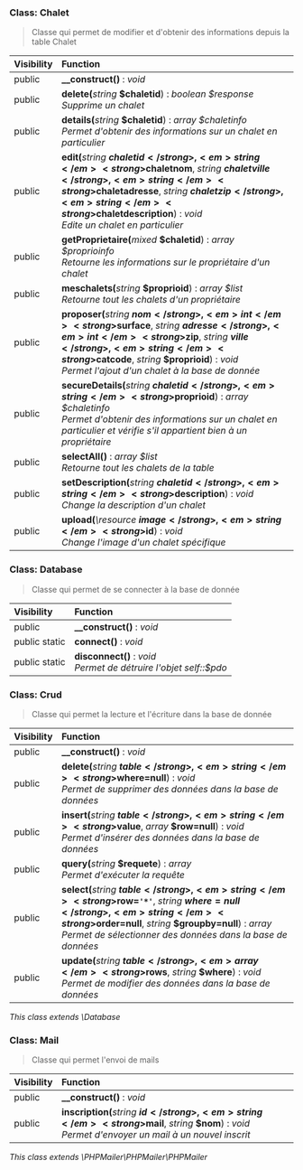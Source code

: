 

### Class: Chalet

> Classe qui permet de modifier et d'obtenir des informations depuis la table Chalet

| Visibility | Function |
|:-----------|:---------|
| public | <strong>__construct()</strong> : <em>void</em> |
| public | <strong>delete(</strong><em>string</em> <strong>$chaletid</strong>)</strong> : <em>boolean $response</em><br /><em>Supprime un chalet</em> |
| public | <strong>details(</strong><em>string</em> <strong>$chaletid</strong>)</strong> : <em>array $chaletinfo</em><br /><em>Permet d'obtenir des informations sur un chalet en particulier</em> |
| public | <strong>edit(</strong><em>string</em> <strong>$chaletid</strong>, <em>string</em> <strong>$chaletnom</strong>, <em>string</em> <strong>$chaletville</strong>, <em>string</em> <strong>$chaletadresse</strong>, <em>string</em> <strong>$chaletzip</strong>, <em>string</em> <strong>$chaletdescription</strong>)</strong> : <em>void</em><br /><em>Edite un chalet en particulier</em> |
| public | <strong>getProprietaire(</strong><em>mixed</em> <strong>$chaletid</strong>)</strong> : <em>array $proprioinfo</em><br /><em>Retourne les informations sur le propriétaire d'un chalet</em> |
| public | <strong>meschalets(</strong><em>string</em> <strong>$proprioid</strong>)</strong> : <em>array $list</em><br /><em>Retourne tout les chalets d'un propriétaire</em> |
| public | <strong>proposer(</strong><em>string</em> <strong>$nom</strong>, <em>int</em> <strong>$surface</strong>, <em>string</em> <strong>$adresse</strong>, <em>int</em> <strong>$zip</strong>, <em>string</em> <strong>$ville</strong>, <em>string</em> <strong>$catcode</strong>, <em>string</em> <strong>$proprioid</strong>)</strong> : <em>void</em><br /><em>Permet l'ajout d'un chalet à la base de donnée</em> |
| public | <strong>secureDetails(</strong><em>string</em> <strong>$chaletid</strong>, <em>string</em> <strong>$proprioid</strong>)</strong> : <em>array $chaletinfo</em><br /><em>Permet d'obtenir des informations sur un chalet en particulier et vérifie s'il appartient bien à un propriétaire</em> |
| public | <strong>selectAll()</strong> : <em>array $list</em><br /><em>Retourne tout les chalets de la table</em> |
| public | <strong>setDescription(</strong><em>string</em> <strong>$chaletid</strong>, <em>string</em> <strong>$description</strong>)</strong> : <em>void</em><br /><em>Change la description d'un chalet</em> |
| public | <strong>upload(</strong><em>\resource</em> <strong>$image</strong>, <em>string</em> <strong>$id</strong>)</strong> : <em>void</em><br /><em>Change l'image d'un chalet spécifique</em> |


### Class: Database

> Classe qui permet de se connecter à la base de donnée

| Visibility | Function |
|:-----------|:---------|
| public | <strong>__construct()</strong> : <em>void</em> |
| public static | <strong>connect()</strong> : <em>void</em> |
| public static | <strong>disconnect()</strong> : <em>void</em><br /><em>Permet de détruire l'objet self::$pdo</em> |




### Class: Crud

> Classe qui permet la lecture et l'écriture dans la base de donnée

| Visibility | Function |
|:-----------|:---------|
| public | <strong>__construct()</strong> : <em>void</em> |
| public | <strong>delete(</strong><em>string</em> <strong>$table</strong>, <em>string</em> <strong>$where=null</strong>)</strong> : <em>void</em><br /><em>Permet de supprimer des données dans la base de données</em> |
| public | <strong>insert(</strong><em>string</em> <strong>$table</strong>, <em>string</em> <strong>$value</strong>, <em>array</em> <strong>$row=null</strong>)</strong> : <em>void</em><br /><em>Permet d'insérer des données dans la base de données</em> |
| public | <strong>query(</strong><em>string</em> <strong>$requete</strong>)</strong> : <em>array</em><br /><em>Permet d'exécuter la requête</em> |
| public | <strong>select(</strong><em>string</em> <strong>$table</strong>, <em>string</em> <strong>$row=`'*'`</strong>, <em>string</em> <strong>$where=null</strong>, <em>string</em> <strong>$order=null</strong>, <em>string</em> <strong>$groupby=null</strong>)</strong> : <em>array</em><br /><em>Permet de sélectionner des données dans la base de données</em> |
| public | <strong>update(</strong><em>string</em> <strong>$table</strong>, <em>array</em> <strong>$rows</strong>, <em>string</em> <strong>$where</strong>)</strong> : <em>void</em><br /><em>Permet de modifier des données dans la base de données</em> |

*This class extends \Database*

### Class: Mail

> Classe qui permet l'envoi de mails

| Visibility | Function |
|:-----------|:---------|
| public | <strong>__construct()</strong> : <em>void</em> |
| public | <strong>inscription(</strong><em>string</em> <strong>$id</strong>, <em>string</em> <strong>$mail</strong>, <em>string</em> <strong>$nom</strong>)</strong> : <em>void</em><br /><em>Permet d'envoyer un mail à un nouvel inscrit</em> |

*This class extends \PHPMailer\PHPMailer\PHPMailer*
